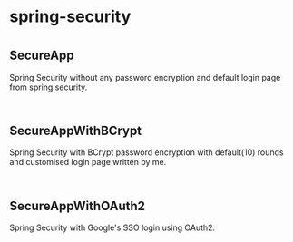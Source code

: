 # spring-security
# <h2>SecureApp</h2>
Spring Security without any password encryption and default login page from spring security. <br>
<br>
# <h2>SecureAppWithBCrypt</h2>
Spring Security with BCrypt password encryption with default(10) rounds and customised login page written by me. <br>
<br>
# <h2>SecureAppWithOAuth2</h2>
Spring Security with Google's SSO login using OAuth2. <br>
